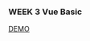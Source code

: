 ### WEEK 3 Vue Basic
<a href="https://raindot.github.io/VuePractice/Week3_VueBasic/Products.html" target="_blank">DEMO</a>
